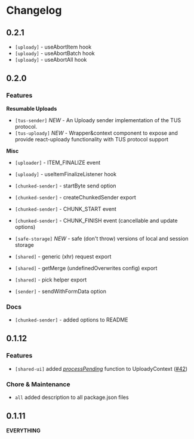 # Changelog

## 0.2.1

- `[uploady]` - useAbortItem hook
- `[uploady]` - useAbortBatch hook
- `[uploady]` - useAbortAll hook

## 0.2.0

### Features

__Resumable Uploads__

- `[tus-sender]` _NEW_ - An Uploady sender implementation of the TUS protocol.
- `[tus-uploady]` _NEW_ - Wrapper&context component to expose and provide react-uploady functionality with TUS protocol support

__Misc__

- `[uploader]` - ITEM_FINALIZE event

- `[uploady]` - useItemFinalizeListener hook


- `[chunked-sender]` - startByte send option
- `[chunked-sender]` - createChunkedSender export
- `[chunked-sender]` - CHUNK_START event  
- `[chunked-sender]` - CHUNK_FINISH event (cancellable and update options)


- `[safe-storage]` _NEW_ - safe (don't throw) versions of local and session storage


- `[shared]` - generic (xhr) request export
- `[shared]` - getMerge (undefinedOverwrites config) export
- `[shared]` - pick helper export 


- `[sender]` - sendWithFormData option


### Docs

- `[chunked-sender]` - added options to README


## 0.1.12

### Features

- `[shared-ui]` added _[processPending](packages/ui/uploady#processpending)_ function to UploadyContext ([#42](https://github.com/rpldy/react-uploady/pull/42))

### Chore & Maintenance

- `all` added description to all package.json files 

## 0.1.11

**EVERYTHING**